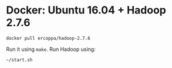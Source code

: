 # Docker: Ubuntu 16.04 + Hadoop 2.7.6

```
docker pull ercoppa/hadoop-2.7.6
```

Run it using `make`. Run Hadoop using:
```
~/start.sh
```
